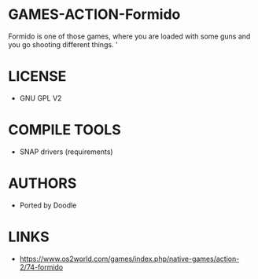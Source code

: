 # GAMES-ACTION-Formido
Formido is one of those games, where you are loaded with some guns and you go shooting different things. '

LICENSE
===============
* GNU GPL V2

COMPILE TOOLS
===============
* SNAP drivers (requirements)
 
AUTHORS
===============
* Ported by Doodle

LINKS
===============
* https://www.os2world.com/games/index.php/native-games/action-2/74-formido
